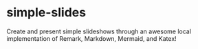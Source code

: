 # simple-slides
Create and present simple slideshows through an awesome local implementation of Remark, Markdown, Mermaid, and Katex!
